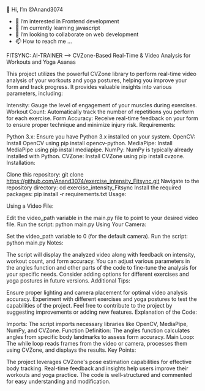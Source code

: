  👋 Hi, I’m @Anand3074
- 👀 I’m interested in Frontend development
- 🌱 I’m currently learning javascript
- 💞️ I’m looking to collaborate on web development
- 📫 How to reach me ...


FITSYNC: AI-TRAINER --> CVZone-Based Real-Time & Video Analysis for Workouts and Yoga Asanas

This project utilizes the powerful CVZone library to perform real-time video analysis of your workouts and yoga postures, helping you improve your form and track progress. It provides valuable insights into various parameters, including:

Intensity: Gauge the level of engagement of your muscles during exercises.
Workout Count: Automatically track the number of repetitions you perform for each exercise.
Form Accuracy: Receive real-time feedback on your form to ensure proper technique and minimize injury risk.
Requirements:

Python 3.x: Ensure you have Python 3.x installed on your system.
OpenCV: Install OpenCV using pip install opencv-python.
MediaPipe: Install MediaPipe using pip install mediapipe.
NumPy: NumPy is typically already installed with Python.
CVZone: Install CVZone using pip install cvzone.
Installation:

Clone this repository: git clone https://github.com/Anand3074/exercise_intensity_Fitsync.git
Navigate to the repository directory: cd exercise_intensity_Fitsync
Install the required packages: pip install -r requirements.txt
Usage:

Using a Video File:

Edit the video_path variable in the main.py file to point to your desired video file.
Run the script: python main.py
Using Your Camera:

Set the video_path variable to 0 (for the default camera).
Run the script: python main.py
Notes:

The script will display the analyzed video along with feedback on intensity, workout count, and form accuracy.
You can adjust various parameters in the angles function and other parts of the code to fine-tune the analysis for your specific needs.
Consider adding options for different exercises and yoga postures in future versions.
Additional Tips:

Ensure proper lighting and camera placement for optimal video analysis accuracy.
Experiment with different exercises and yoga postures to test the capabilities of the project.
Feel free to contribute to the project by suggesting improvements or adding new features.
Explanation of the Code:

Imports: The script imports necessary libraries like OpenCV, MediaPipe, NumPy, and CVZone.
Function Definition: The angles function calculates angles from specific body landmarks to assess form accuracy.
Main Loop: The while loop reads frames from the video or camera, processes them using CVZone, and displays the results.
Key Points:

The project leverages CVZone's pose estimation capabilities for effective body tracking.
Real-time feedback and insights help users improve their workouts and yoga practice.
The code is well-structured and commented for easy understanding and modification.



